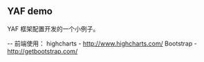 YAF demo
-------

YAF 框架配置开发的一个小例子。

-- 前端使用：
	highcharts - http://www.highcharts.com/
	Bootstrap - http://getbootstrap.com/
	
